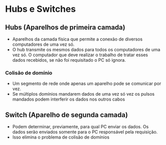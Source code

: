 # Hubs e Switches
 
## Hubs (Aparelhos de primeira camada)
 
- Aparelhos da camada física que permite a conexão de diversos computadores de uma vez só.
- O hub transmite os mesmos dados para todos os computadores de uma vez só. O computador que deve realizar o trabalho de tratar esses dados recebidos, se não foi requisitado o PC só ignora.
 
### Colisão de domínio
 
- Um segmento de rede onde apenas um aparelho pode se comunicar por vez.
- Se múltiplos domínios mandarem dados de uma vez só vez os pulsos mandados podem interferir os dados nos outros cabos
 
## Switch (Aparelho de segunda camada)
 
- Podem determinar, previamente, para qual PC enviar os dados. Os dados serão enviados somente para o PC responsável pela requisição.
- Isso elimina o problema de colisão de domínios
 

